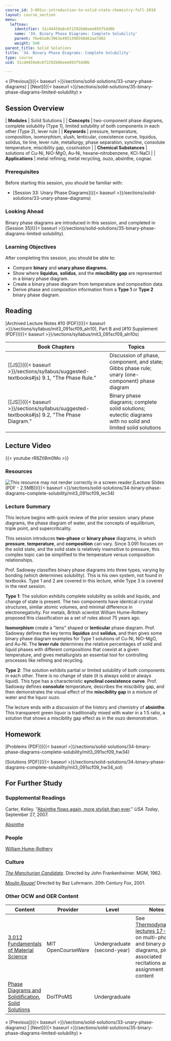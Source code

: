 ```yaml
---
course_id: 3-091sc-introduction-to-solid-state-chemistry-fall-2010
layout: course_section
menu:
  leftnav:
    identifier: 31cd4459a0c6f2292b86eee893f5dd0b
    name: '34. Binary Phase Diagrams: Complete Solubility'
    parent: f6e01e0c3963e4951396598462ae7d02
    weight: 540
parent_title: Solid Solutions
title: '34. Binary Phase Diagrams: Complete Solubility'
type: course
uid: 31cd4459a0c6f2292b86eee893f5dd0b

---
```


« [Previous]({{< baseurl >}}/sections/solid-solutions/33-unary-phase-diagrams) | [Next]({{< baseurl >}}/sections/solid-solutions/35-binary-phase-diagrams-limited-solubility) »

Session Overview
----------------

| **Modules** | Solid Solutions |
| **Concepts** | two-component phase diagrams, complete solubility (Type 1), limited solubility of both components in each other (Type 2), lever rule |
| **Keywords** | pressure, temperature, composition, isomorphism, slush, lenticular, coexistence curve, liquidus, solidus, tie line, lever rule, metallurgy, phase separation, syncline, consolute temperature, miscibility gap, cosolvation |
| **Chemical Substances** | solutions of Cu-Ni, NiO-MgO, Au-Ni, hexane–nitrobenzene, KCl-NaCl |
| **Applications** | metal refining, metal recycling, ouzo, absinthe, cognac 

### Prerequisites

Before starting this session, you should be familiar with:

*   [Session 33: Unary Phase Diagrams]({{< baseurl >}}/sections/solid-solutions/33-unary-phase-diagrams)

### Looking Ahead

Binary phase diagrams are introduced in this session, and completed in [Session 35]({{< baseurl >}}/sections/solid-solutions/35-binary-phase-diagrams-limited-solubility).

### Learning Objectives

After completing this session, you should be able to:

*   Compare **binary** and **unary phase diagrams.**
*   Show where **liquidus**, **solidus**, and the **miscibility gap** are represented in a binary phase diagram.
*   Create a binary phase diagram from temperature and composition data.
*   Derive phase and composition information from a **Type 1** or **Type 2** binary phase diagram.

Reading
-------

[Archived Lecture Notes #10 (PDF)]({{< baseurl >}}/sections/syllabus/mit3_091scf09_aln10), Part B and [#10 Supplement (PDF)]({{< baseurl >}}/sections/syllabus/mit3_091scf09_aln10s)

| Book Chapters | Topics |
| --- | --- |
| [\[JS\]]({{< baseurl >}}/sections/syllabus/suggested-textbooks#js) 9.1, "The Phase Rule." | Discussion of phase, component, and state; Gibbs phase rule; unary (one-component) phase diagram |
| [\[JS\]]({{< baseurl >}}/sections/syllabus/suggested-textbooks#js) 9.2, "The Phase Diagram." | Binary phase diagrams; complete solid solutions; eutectic diagrams with no solid and limited solid solutions 

Lecture Video
-------------

{{< youtube rR8ZtI8m0Mo >}}

### Resources

![This resource may not render correctly in a screen reader.](/images/inacessible.gif)[Lecture Slides (PDF - 2.5MB)]({{< baseurl >}}/sections/solid-solutions/34-binary-phase-diagrams-complete-solubility/mit3_091scf09_lec34)

### Lecture Summary

This lecture begins with quick review of the prior session: unary phase diagrams, the phase diagram of water, and the concepts of equilibrium, triple point, and supercriticality.

This session introduces **two-phase** or **binary phase** diagrams, in which **pressure**, **temperature**, and **composition** can vary. Since 3.091 focuses on the solid state, and the solid state is relatively insensitive to pressure, this complex topic can be simplified to the temperature versus composition relationships.

Prof. Sadoway classifies binary phase diagrams into three types, varying by bonding (which determines solubility). This is his own system, not found in textbooks. Type 1 and 2 are covered in this lecture, while Type 3 is covered in the next session.

**Type 1**: The solution exhibits complete solubility as solids and liquids, and change of state is present. The two components have identical crystal structures, similar atomic volumes, and minimal difference in electronegativity. For metals, British scientist William Hume-Rothery proposed this classification as a set of rules about 75 years ago.

**Isomorphism** create a "lens" shaped or **lenticular** phase diagram. Prof. Sadoway defines the key terms **liquidus** and **solidus**, and then gives some binary phase diagram examples for Type 1 solutions of Cu-Ni, NiO-MgO, and Au-Ni. The **lever rule** determines the relative percentages of solid and liquid phases with different compositions that coexist at a given temperature, and gives metallurgists an essential tool for controlling processes like refining and recycling.

**Type 2**: The solution exhibits partial or limited solubility of both components in each other. There is no change of state (it is always solid or always liquid). This type has a characteristic **synclinal coexistence curve**. Prof. Sadoway defines **consolute** temperature, describes the miscibility gap, and then demonstrates the visual effect of the **miscibility gap** in a mixture of water and the liquor ouzo.

The lecture ends with a discussion of the history and chemistry of **absinthe**. This transparent green liquor is traditionally mixed with water in a 1:5 ratio, a solution that shows a miscibility gap effect as in the ouzo demonstration.

Homework
--------

[Problems (PDF)]({{< baseurl >}}/sections/solid-solutions/34-binary-phase-diagrams-complete-solubility/mit3_091scf09_hw34)

[Solutions (PDF)]({{< baseurl >}}/sections/solid-solutions/34-binary-phase-diagrams-complete-solubility/mit3_091scf09_hw34_sol)

For Further Study
-----------------

### Supplemental Readings

Carter, Kelley. "[Absinthe flows again, more stylish than ever](http://www.usatoday.com/travel/news/2007-09-27-absinthe_N.htm)." _USA Today_, September 27, 2007.

[Absinthe](http://en.wikipedia.org/wiki/Absinthe)

### People

[William Hume-Rothery](http://en.wikipedia.org/wiki/William_Hume-Rothery)

### Culture

[_The Manchurian Candidate_](http://www.imdb.com/title/tt0056218/). Directed by John Frankenheimer. MGM, 1962.

[_Moulin Rouge!_](http://www.imdb.com/title/tt0203009/) Directed by Baz Luhrmann. 20th Century Fox, 2001.

### Other OCW and OER Content

| Content | Provider | Level | Notes |
| --- | --- | --- | --- |
| [3.012 Fundamentals of Material Science](/courses/3-012-fundamentals-of-materials-science-fall-2005) | MIT OpenCourseWare | Undergraduate (second-year) | See [Thermodynamics lectures 17-19](/courses/3-012-fundamentals-of-materials-science-fall-2005/sections/lecture-notes) on multi-phase and binary phase diagrams, plus associated recitations and assignment content |
| [Phase Diagrams and Solidification](http://www.doitpoms.ac.uk/tlplib/phase-diagrams/index.php), [Solid Solutions](http://www.doitpoms.ac.uk/tlplib/solid-solutions/index.php) | DoITPoMS | Undergraduate |   

« [Previous]({{< baseurl >}}/sections/solid-solutions/33-unary-phase-diagrams) | [Next]({{< baseurl >}}/sections/solid-solutions/35-binary-phase-diagrams-limited-solubility) »